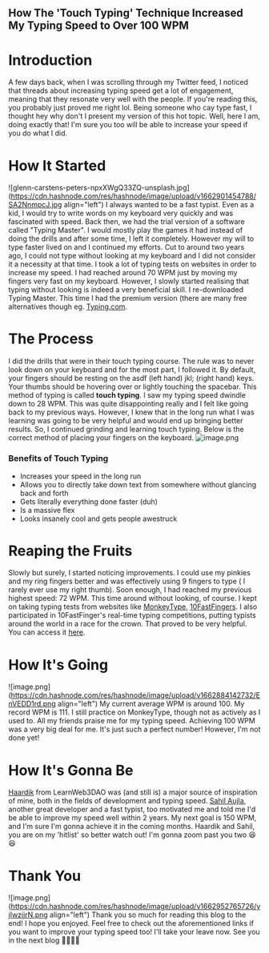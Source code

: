 ## How The 'Touch Typing' Technique Increased My Typing Speed to Over 100 WPM

# Introduction
A few days back, when I was scrolling through my Twitter feed, I noticed that threads about increasing typing speed get a lot of engagement, meaning that they resonate very well with the people. If you're reading this, you probably just proved me right lol. Being someone who cay type fast, I thought hey why don't I present my version of this hot topic. Well, here I am, doing exactly that! I'm sure you too will be able to increase your speed if you do what I did.

# How It Started

![glenn-carstens-peters-npxXWgQ33ZQ-unsplash.jpg](https://cdn.hashnode.com/res/hashnode/image/upload/v1662901454788/SA2NnmpcJ.jpg align="left")
I always wanted to be a fast typist. Even as a kid, I would try to write words on my keyboard very quickly and was fascinated with speed. Back then, we had the trial version of a software called "Typing Master". I would mostly play the games it had instead of doing the drills and after some time, I left it completely. However my will to type faster lived on and I continued my efforts. Cut to around two years ago, I could not type without looking at my keyboard and I did not consider it a necessity at that time. I took a lot of typing tests on websites in order to increase my speed. I had reached around 70 WPM just by moving my fingers very fast on my keyboard. However, I slowly started realising that typing without looking is indeed a very beneficial skill. I re-downloaded Typing Master. This time I had the premium version (there are many free alternatives though eg. [Typing.com](https://www.typing.com/).

# The Process
I did the drills that were in their touch typing course. The rule was to never look down on your keyboard and for the most part, I followed it. By default, your fingers should be resting on the asdf (left hand) jkl; (right hand) keys. Your thumbs should be hovering over or lightly touching the spacebar. This method of typing is called **touch typing**. I saw my typing speed dwindle down to 28 WPM. This was quite disappointing really and I felt like going back to my previous ways. However, I knew that in the long run what I was learning was going to be very helpful and would end up bringing better results. So, I continued grinding and learning touch typing. Below is the correct method of placing your fingers on the keyboard. 
![image.png](http://www.typing-lessons.org/images/which_fingers.png)


### Benefits of Touch Typing
- Increases your speed in the long run
- Allows you to directly take down text from somewhere without glancing back and forth
- Gets literally everything done faster (duh)
- Is a massive flex
- Looks insanely cool and gets people awestruck



# Reaping the Fruits
Slowly but surely, I started noticing improvements. I could use my pinkies and my ring fingers better and was effectively using 9 fingers to type ( I rarely ever use my right thumb). Soon enough, I had reached my previous highest speed: 72 WPM. This time around without looking, of course. I kept on taking typing tests from websites like [MonkeyType](https://monkeytype.com), [10FastFingers](https://10fastfingers.com/). I also participated in 10FastFinger's real-time typing competitions, putting typists around the world in a race for the crown. That proved to be very helpful. You can access it [here](https://10ff.net/).

# How It's Going

![image.png](https://cdn.hashnode.com/res/hashnode/image/upload/v1662884142732/EnVEDD1rd.png align="left")
My current average WPM is around 100. My record WPM is 111. I still practice on MonkeyType, though not as actively as I used to. All my friends praise me for my typing speed. Achieving 100 WPM was a very big deal for me. It's just such a perfect number! However, I'm not done yet!

# How It's Gonna Be
[Haardik](https://twitter.com/haardikkk) from LearnWeb3DAO was (and still is) a major source of inspiration of mine, both in the fields of development and typing speed. [Sahil Aujla](https://twitter.com/SahilAujla15), another great developer and a fast typist, too motivated me and told me I'd be able to improve my speed well within 2 years. My next goal is 150 WPM, and I'm sure I'm gonna achieve it in the coming months. Haardik and Sahil, you are on my 'hitlist' so better watch out! I'm gonna zoom past you two 😆😆

# Thank You

![image.png](https://cdn.hashnode.com/res/hashnode/image/upload/v1662952765726/yjIwzjjrN.png align="left")
Thank you so much for reading this blog to the end! I hope you enjoyed. Feel free to check out the aforementioned links if you want to improve your typing speed too! I'll take your leave now. See you in the next blog 🙋‍♂️🙋‍♂️



